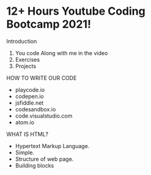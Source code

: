 # 12+ Hours Youtube Coding Bootcamp 2021!

Introduction 

1. You code Along with me in the video
2. Exercises
3. Projects

HOW TO WRITE OUR CODE

* playcode.io
* codepen.io
* jsfiddle.net
* codesandbox.io
* code.visualstudio.com
* atom.io

WHAT IS HTML?

* Hypertext Markup Language. 
* Simple. 
* Structure of web page. 
* Building blocks




